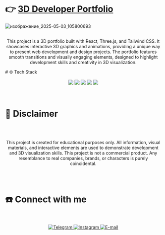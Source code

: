 # 👉 **[3D Developer Portfolio](https://kushovka.github.io/portfolio-3d/)**
![изображение_2025-05-03_105800693](https://github.com/user-attachments/assets/1228b478-4594-4fb2-b269-c5b9c2923e7e)
<br><br>
<div align="center">
<p>
  This project is a 3D portfolio built with React, Three.js, and Tailwind CSS. It showcases interactive 3D graphics and animations, providing a unique way to present web development and design projects. The portfolio features smooth transitions and visually engaging elements, designed to highlight development skills and creativity in 3D visualization.
  </p>
</div>
# ⚙️ Tech Stack
<br><br>
<div align="center">
  <img src="https://img.shields.io/badge/GSAP-88CE02?style=for-the-badge&logo=greensock&logoColor=white"/>
  <img src="https://img.shields.io/badge/react-%2320232a.svg?style=for-the-badge&logo=react&logoColor=%2361DAFB"/>
  <img src="https://img.shields.io/badge/threejs-black?style=for-the-badge&logo=three.js&logoColor=white"/>
  <img src="https://img.shields.io/badge/tailwindcss-%2338B2AC.svg?style=for-the-badge&logo=tailwind-css&logoColor=white"/>
  <img src="https://img.shields.io/badge/vite-%23646CFF.svg?style=for-the-badge&logo=vite&logoColor=white"/>
</div>
<br><br>

# 🚨 Disclaimer
<br><br>
<div align="center">
  <p>This project is created for educational purposes only. All information, visual materials, and interactive elements are used to demonstrate development and 3D visualization skills. This project is not a commercial product. Any resemblance to real companies, brands, or characters is purely coincidental.</p>
</div>
<br><br>
<h1>☎️ Connect with me </h1>
 <br><br>
    <div align="center">
        <a href="https://t.me/kushovka">
<img src="https://img.shields.io/badge/Telegram-%2304A1F7.svg?style=for-the-badge&logo=telegram&logoColor=white" alt="Telegram" />
        </a>
        <a href="https://www.instagram.com/kushovka">
<img src="https://img.shields.io/badge/Instagram-%23E4405F.svg?style=for-the-badge&logo=instagram&logoColor=white" alt="Instagram" />
        </a>
        <a href="mailto:kushovk2003@mail.ru">
<img src="https://img.shields.io/badge/Email-D14836?style=for-the-badge&logo=gmail&logoColor=white" alt="E-mail" />
        </a>
</div>
 <br><br>
